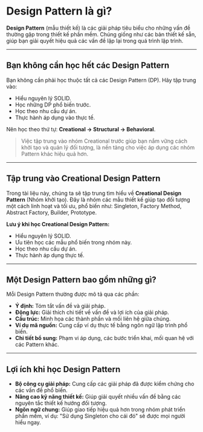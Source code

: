 # Design Pattern là gì?

**Design Pattern** (mẫu thiết kế) là các giải pháp tiêu biểu cho những vấn đề thường gặp trong thiết kế phần mềm. Chúng giống như các bản thiết kế sẵn, giúp bạn giải quyết hiệu quả các vấn đề lặp lại trong quá trình lập trình.

---

## Bạn không cần học hết các Design Pattern

Bạn không cần phải học thuộc tất cả các Design Pattern (DP). Hãy tập trung vào:

-   Hiểu nguyên lý SOLID.
-   Học những DP phổ biến trước.
-   Học theo nhu cầu dự án.
-   Thực hành áp dụng vào thực tế.

Nên học theo thứ tự: **Creational → Structural → Behavioral**.

> Việc tập trung vào nhóm Creational trước giúp bạn nắm vững cách khởi tạo và quản lý đối tượng, là nền tảng cho việc áp dụng các nhóm Pattern khác hiệu quả hơn.

---

## Tập trung vào Creational Design Pattern

Trong tài liệu này, chúng ta sẽ tập trung tìm hiểu về **Creational Design Pattern** (Nhóm khởi tạo). Đây là nhóm các mẫu thiết kế giúp tạo đối tượng một cách linh hoạt và tối ưu, phổ biến như: Singleton, Factory Method, Abstract Factory, Builder, Prototype.

**Lưu ý khi học Creational Design Pattern:**

-   Hiểu nguyên lý SOLID.
-   Ưu tiên học các mẫu phổ biến trong nhóm này.
-   Học theo nhu cầu dự án.
-   Thực hành áp dụng thực tế.

---

## Một Design Pattern bao gồm những gì?

Mỗi Design Pattern thường được mô tả qua các phần:

-   **Ý định:** Tóm tắt vấn đề và giải pháp.
-   **Động lực:** Giải thích chi tiết về vấn đề và lợi ích của giải pháp.
-   **Cấu trúc:** Minh họa các thành phần và mối liên hệ giữa chúng.
-   **Ví dụ mã nguồn:** Cung cấp ví dụ thực tế bằng ngôn ngữ lập trình phổ biến.
-   **Chi tiết bổ sung:** Phạm vi áp dụng, các bước triển khai, mối quan hệ với các Pattern khác.

---

## Lợi ích khi học Design Pattern

-   **Bộ công cụ giải pháp:** Cung cấp các giải pháp đã được kiểm chứng cho các vấn đề phổ biến.
-   **Nâng cao kỹ năng thiết kế:** Giúp giải quyết nhiều vấn đề bằng các nguyên tắc thiết kế hướng đối tượng.
-   **Ngôn ngữ chung:** Giúp giao tiếp hiệu quả hơn trong nhóm phát triển phần mềm, ví dụ: "Sử dụng Singleton cho cái đó" sẽ được mọi người hiểu ngay.
